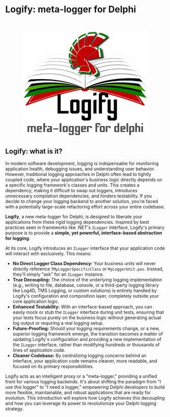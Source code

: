# Logify: meta-logger for Delphi

<br />

<p align="center">
  <img src="logify.png" alt="Logify Library" width="400" />
</p>

## Logify: what is it?

In modern software development, logging is indispensable for monitoring application health, debugging issues, and understanding user behavior. However, traditional logging approaches in Delphi often lead to tightly coupled code, where your application's business logic directly depends on a specific logging framework's classes and units. This creates a dependency, making it difficult to swap out loggers, introduces unnecessary compilation dependencies, and hinders testability. If you decide to change your logging backend to another solution, you're faced with a potentially large-scale refactoring effort across your entire codebase.

**Logify**, a new meta-logger for Delphi, is designed to liberate your applications from these rigid logging dependencies. Inspired by best practices seen in frameworks like .NET's `ILogger` interface, Logify's primary purpose is to provide a **simple, yet powerful, interface-based abstraction for logging**.

At its core, Logify introduces an `ILogger` interface that your application code will interact with exclusively. This means:

* **No Direct Logger Class Dependency:** Your business units will never directly reference `TMyLoggerSpecificClass` or `MyLoggerUnit.pas`. Instead, they'll simply "ask" for an `ILogger` instance.
* **True Decoupling:** The choice of the underlying logging implementation (e.g., writing to file, database, console, or a third-party logging library like Log4D, TMS Logging, or custom solutions) is entirely handled by Logify's configuration and composition layer, completely outside your core application logic.
* **Enhanced Testability:** With an interface-based approach, you can easily mock or stub the `ILogger` interface during unit tests, ensuring that your tests focus purely on the business logic without generating actual log output or requiring a real logging setup.
* **Future-Proofing:** Should your logging requirements change, or a new, superior logging framework emerge, the transition becomes a matter of updating Logify's configuration and providing a new implementation of the `ILogger` interface, rather than modifying hundreds or thousands of lines of application code.
* **Cleaner Codebase:** By centralizing logging concerns behind an interface, your application code remains cleaner, more readable, and focused on its primary responsibilities.

Logify acts as an intelligent proxy or a "meta-logger," providing a unified front for various logging backends. It's about shifting the paradigm from "I use *this* logger" to "I need *a* logger," empowering Delphi developers to build more flexible, maintainable, and robust applications that are ready for evolution. This introduction will explore how Logify achieves this decoupling and how you can leverage its power to revolutionize your Delphi logging strategy.
